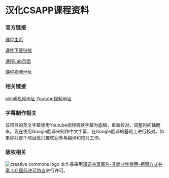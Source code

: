 # 汉化CSAPP课程资料

### 官方链接

[课程主页](http://csapp.cs.cmu.edu/)

[课件下载链接](http://www.cs.cmu.edu/afs/cs/academic/class/15213-f15/www/schedule.html)

[课程Lab页面](http://csapp.cs.cmu.edu/3e/labs.html)

[课程视频地址](https://scs.hosted.panopto.com/Panopto/Pages/Sessions/List.aspx#folderID=%22b96d90ae-9871-4fae-91e2-b1627b43e25e%22&sortColumn=0&sortAscending=true)

### 相关链接

[bilibili视频地址](https://www.bilibili.com/video/av24540152)
[Youtube视频地址](https://www.youtube.com/playlist?list=PLmBgoRqEQCWy58EIwLSWwMPfkwLOLRM5R)

### 字幕制作相关

该项目的英文字幕使用Youtube视频机器字幕为底稿，重新校对，调整时间轴而来。现在使用Google翻译来制作中文字幕，在Google翻译的基础上进行校对。如果你对这个项目感兴趣欢迎参与翻译和校对工作。

### 版权相关

![creative commons logo](https://i.creativecommons.org/l/by-nc-sa/4.0/88x31.png)  本作品采用[知识共享署名-非商业性使用-相同方式共享 4.0 国际许可协议](http://creativecommons.org/licenses/by-nc-sa/4.0/)进行许可。



